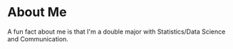 # About Me

A fun fact about me is that I'm a double major with Statistics/Data Science and Communication.